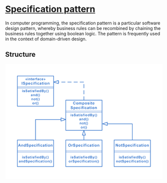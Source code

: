 # [Specification pattern](https://en.wikipedia.org/wiki/Specification_pattern)
In computer programming, the specification pattern is a particular software design pattern, whereby business rules can be recombined by chaining the business rules together using boolean logic. The pattern is frequently used in the context of domain-driven design.

## Structure
<img src="./Structure.png" />
